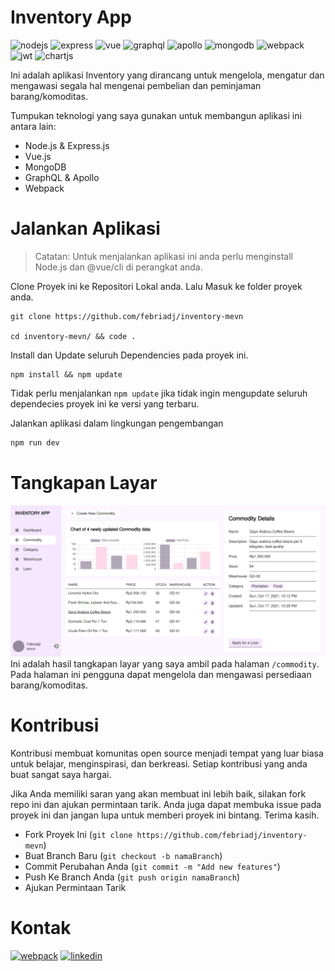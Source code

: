 # Inventory App
![nodejs](https://img.shields.io/badge/nodejs-f5e7ff?style=for-the-badge&logo=node.js&logoColor=black)
![express](https://img.shields.io/badge/Express.js-ffcbe1?style=for-the-badge&logo=express&logoColor=black)
![vue](https://img.shields.io/badge/Vue.js-f5e7ff?style=for-the-badge&logo=vuedotjs&logoColor=black)
![graphql](https://img.shields.io/badge/GraphQl-95899e?style=for-the-badge&logo=graphql&logoColor=white)
![apollo](https://img.shields.io/badge/Apollo%20GraphQL-f5e7ff?&style=for-the-badge&logo=Apollo%20GraphQL&logoColor=black)
![mongodb](https://img.shields.io/badge/MongoDB-ffcbe1?style=for-the-badge&logo=mongodb&logoColor=black)
![webpack](https://img.shields.io/badge/Webpack-f5e7ff?style=for-the-badge&logo=Webpack&logoColor=black)
![jwt](https://img.shields.io/badge/JWT-95899e?style=for-the-badge&logo=JSON%20web%20tokens&logoColor=white)
![chartjs](https://img.shields.io/badge/Chart.js-f5e7ff?style=for-the-badge&logo=chartdotjs&logoColor=black)

Ini adalah aplikasi Inventory yang dirancang untuk mengelola, mengatur dan mengawasi segala hal mengenai pembelian dan peminjaman barang/komoditas.

Tumpukan teknologi yang saya gunakan untuk membangun aplikasi ini antara lain:
- Node.js & Express.js
- Vue.js
- MongoDB
- GraphQL & Apollo
- Webpack

# Jalankan Aplikasi
> Catatan: Untuk menjalankan aplikasi ini anda perlu menginstall Node.js dan @vue/cli di perangkat anda.

Clone Proyek ini ke Repositori Lokal anda. Lalu Masuk ke folder proyek anda.
~~~
git clone https://github.com/febriadj/inventory-mevn

cd inventory-mevn/ && code .
~~~

Install dan Update seluruh Dependencies pada proyek ini.
~~~
npm install && npm update
~~~
Tidak perlu menjalankan `npm update` jika tidak ingin mengupdate seluruh dependecies proyek ini ke versi yang terbaru.

Jalankan aplikasi dalam lingkungan pengembangan
~~~js
npm run dev
~~~

# Tangkapan Layar
![sample-app](./documents/images/sample-app.png)
Ini adalah hasil tangkapan layar yang saya ambil pada halaman `/commodity`. Pada halaman ini pengguna dapat mengelola dan mengawasi persediaan barang/komoditas.

# Kontribusi
Kontribusi membuat komunitas open source menjadi tempat yang luar biasa untuk belajar, menginspirasi, dan berkreasi. Setiap kontribusi yang anda buat sangat saya hargai.

Jika Anda memiliki saran yang akan membuat ini lebih baik, silakan fork repo ini dan ajukan permintaan tarik. Anda juga dapat membuka issue pada proyek ini dan jangan lupa untuk memberi proyek ini bintang. Terima kasih.

- Fork Proyek Ini (`git clone https://github.com/febriadj/inventory-mevn`)
- Buat Branch Baru (`git checkout -b namaBranch`)
- Commit Perubahan Anda (`git commit -m "Add new features"`)
- Push Ke Branch Anda (`git push origin namaBranch`)
- Ajukan Permintaan Tarik

# Kontak
[![webpack](https://img.shields.io/badge/Gmail-f5e7ff?style=for-the-badge&logo=gmail&logoColor=black)](mailto:iamfebriadji@gmail.com?subject=From%20&body=Hi%20Febri,%20)
[![linkedin](https://img.shields.io/badge/LinkedIn-ffcbe1?style=for-the-badge&logo=LinkedIn&logoColor=black)](https://www.linkedin.com/in/febri-adji)